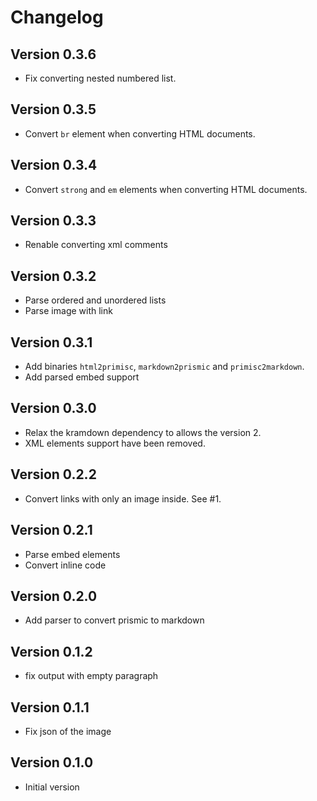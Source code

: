 # Changelog

## Version 0.3.6

- Fix converting nested numbered list.

## Version 0.3.5

- Convert `br` element when converting HTML documents.

## Version 0.3.4

- Convert `strong` and `em` elements when converting HTML documents.

## Version 0.3.3

- Renable converting xml comments

## Version 0.3.2

- Parse ordered and unordered lists
- Parse image with link

## Version 0.3.1

- Add binaries `html2primisc`, `markdown2prismic` and `primisc2markdown`.
- Add parsed embed support

## Version 0.3.0

- Relax the kramdown dependency to allows the version 2.
- XML elements support have been removed.

## Version 0.2.2

- Convert links with only an image inside. See #1.

## Version 0.2.1

- Parse embed elements
- Convert inline code

## Version 0.2.0

- Add parser to convert prismic to markdown

## Version 0.1.2

- fix output with empty paragraph

## Version 0.1.1

- Fix json of the image

## Version 0.1.0

- Initial version
